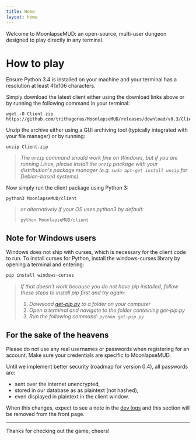 ```yaml
---
title: Home
layout: home
---
```

Welcome to MoonlapseMUD: an open-source, multi-user dungeon designed to play directly in any terminal.

# How to play

Ensure Python 3.4 is installed on your machine and your terminal has a resolution at least 41x106 characters.

Simply download the latest client either using the download links above or by running the following command in your terminal:

```shell
wget -O Client.zip https://github.com/trithagoras/MoonlapseMUD/releases/download/v0.3/Client.zip
```

Unzip the archive either using a GUI archiving tool (typically integrated with your file manager) or by running:

```shell
unzip Client.zip
```

> *The `unzip` command should work fine on Windows, but if you are running Linux, please install the `unzip` package with your distribution's package manager (e.g. `sudo apt-get install unzip` for Debian-based systems).*

Now simply run the client package using Python 3:

```shell
python3 MoonlapseMUD/client
```

> *or alternatively if your OS uses python3 by default:*
>
> ```shell
> python MoonlapseMUD/client
> ```

## Note for Windows users

Windows does not ship with curses, which is necessary for the client code to run. To install curses for Python, install the windows-curses library by opening a terminal and entering:

```powershell
pip install windows-curses
```

> *If that doesn't work because you do not have pip installed, follow these steps to install pip first and try again:*
>
> 1. *Download [get-pip.py](https://bootstrap.pypa.io/get-pip.py) to a folder on your computer*
> 2. *Open a terminal and navigate to the folder containing get-pip.py*
> 3. *Run the following command: `python get-pip.py`*

## For the sake of the heavens

Please do not use any real usernames or passwords when registering for an account. Make sure your credentials are specific to MoonlapseMUD.

Until we implement better security (roadmap for version 0.4), all passwords are:

* sent over the internet unencrypted,
* stored in our database as as plaintext (not hashed),
* even displayed in plaintext in the client window.

When this changes, expect to see a note in the [dev logs](https://moonlapse.net/blog) and this section will be removed from the front page.

---

Thanks for checking out the game, cheers!
